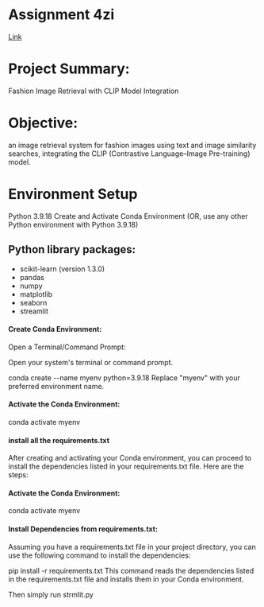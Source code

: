 # Assignment 4zi

[Link ](https://docs.google.com/document/d/1avrSZNCcRA3AQoOkiQNG05Rdo_3nzN-pIka0dc-GAfU/edit?usp=sharing
)


# Project Summary: 
 Fashion Image Retrieval with CLIP Model Integration

# Objective:
 an image retrieval system for fashion images using text and image similarity searches, integrating the CLIP (Contrastive Language–Image Pre-training) model.



# Environment Setup
Python 3.9.18
Create and Activate Conda Environment (OR, use any other Python environment with Python 3.9.18)


## Python library packages:
- scikit-learn (version 1.3.0)
- pandas
- numpy
- matplotlib
- seaborn
- streamlit

#### Create Conda Environment:
Open a Terminal/Command Prompt:

Open your system's terminal or command prompt.


conda create --name myenv python=3.9.18
Replace "myenv" with your preferred environment name.

#### Activate the Conda Environment:


conda activate myenv
#### install all the requirements.txt 
 After creating and activating your Conda environment, you can proceed to install the dependencies listed in your requirements.txt file. Here are the steps:

#### Activate the Conda Environment:
conda activate myenv

#### Install Dependencies from requirements.txt:
Assuming you have a requirements.txt file in your project directory, you can use the following command to install the dependencies:


pip install -r requirements.txt
This command reads the dependencies listed in the requirements.txt file and installs them in your Conda environment.

Then simply run strmlit.py
